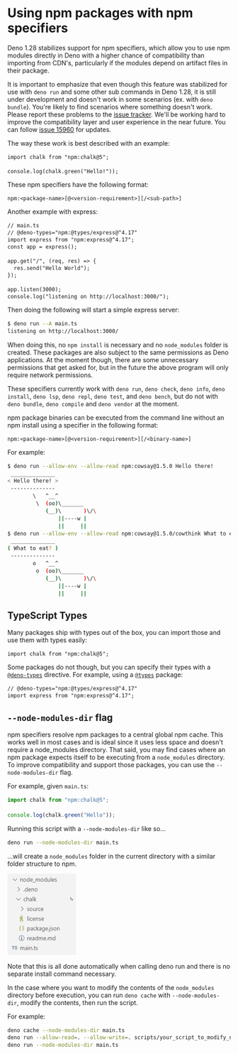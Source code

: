 # Using npm packages with npm specifiers

Deno 1.28 stabilizes support for npm specifiers, which allow you to use npm
modules directly in Deno with a higher chance of compatibility than importing
from CDN's, particularly if the modules depend on artifact files in their
package.

It is important to emphasize that even though this feature was stabilized for
use with `deno run` and some other sub commands in Deno 1.28, it is still under
development and doesn't work in some scenarios (ex. with `deno bundle`). You're
likely to find scenarios where something doesn't work. Please report these
problems to the [issue tracker](https://github.com/denoland/deno/issues). We'll
be working hard to improve the compatibility layer and user experience in the
near future. You can follow
[issue 15960](https://github.com/denoland/deno/issues/15960) for updates.

The way these work is best described with an example:

```ts, ignore
import chalk from "npm:chalk@5";

console.log(chalk.green("Hello!"));
```

These npm specifiers have the following format:

```ts, ignore
npm:<package-name>[@<version-requirement>][/<sub-path>]
```

Another example with express:

```ts, ignore
// main.ts
// @deno-types="npm:@types/express@^4.17"
import express from "npm:express@^4.17";
const app = express();

app.get("/", (req, res) => {
  res.send("Hello World");
});

app.listen(3000);
console.log("listening on http://localhost:3000/");
```

Then doing the following will start a simple express server:

```sh
$ deno run --A main.ts
listening on http://localhost:3000/
```

When doing this, no `npm install` is necessary and no `node_modules` folder is
created. These packages are also subject to the same permissions as Deno
applications. At the moment though, there are some unnecessary permissions that
get asked for, but in the future the above program will only require network
permissions.

These specifiers currently work with `deno run`, `deno check`, `deno info`,
`deno install`, `deno lsp`, `deno repl`, `deno test`, and `deno bench`, but do not with
`deno bundle`, `deno compile` and `deno vendor` at the moment.

npm package binaries can be executed from the command line without an npm
install using a specifier in the following format:

```ts, ignore
npm:<package-name>[@<version-requirement>][/<binary-name>]
```

For example:

```sh
$ deno run --allow-env --allow-read npm:cowsay@1.5.0 Hello there!
 ______________
< Hello there! >
 --------------
        \   ^__^
         \  (oo)\_______
            (__)\       )\/\
                ||----w |
                ||     ||
$ deno run --allow-env --allow-read npm:cowsay@1.5.0/cowthink What to eat?
 ______________
( What to eat? )
 --------------
        o   ^__^
         o  (oo)\_______
            (__)\       )\/\
                ||----w |
                ||     ||
```

## TypeScript Types

Many packages ship with types out of the box, you can import those and use them
with types easily:

```ts, ignore
import chalk from "npm:chalk@5";
```

Some packages do not though, but you can specify their types with a
[`@deno-types`](../advanced/typescript/types.md) directive. For example, using a
[`@types`](https://www.typescriptlang.org/docs/handbook/2/type-declarations.html#definitelytyped--types)
package:

```ts, ignore
// @deno-types="npm:@types/express@^4.17"
import express from "npm:express@^4.17";
```

## `--node-modules-dir` flag

npm specifiers resolve npm packages to a central global npm cache. This works
well in most cases and is ideal since it uses less space and doesn't require a
node_modules directory. That said, you may find cases where an npm package
expects itself to be executing from a `node_modules` directory. To improve
compatibility and support those packages, you can use the `--node-modules-dir`
flag.

For example, given `main.ts`:

```ts
import chalk from "npm:chalk@5";

console.log(chalk.green("Hello"));
```

Running this script with a `--node-modules-dir` like so...

```sh
deno run --node-modules-dir main.ts
```

...will create a `node_modules` folder in the current directory with a similar
folder structure to npm.

![](../images/node_modules_dir.png)

Note that this is all done automatically when calling deno run and there is no
separate install command necessary.

In the case where you want to modify the contents of the `node_modules`
directory before execution, you can run `deno cache` with `--node-modules-dir`,
modify the contents, then run the script.

For example:

```sh
deno cache --node-modules-dir main.ts
deno run --allow-read=. --allow-write=. scripts/your_script_to_modify_node_modules_dir.ts
deno run --node-modules-dir main.ts
```
